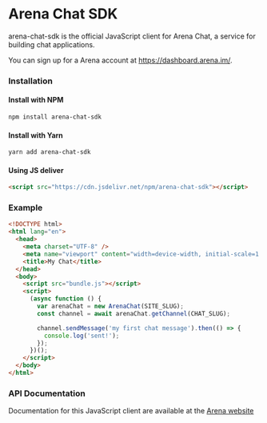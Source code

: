 # Arena Chat SDK

arena-chat-sdk is the official JavaScript client for Arena Chat, a service for building chat applications.

You can sign up for a Arena account at https://dashboard.arena.im/.

### Installation

#### Install with NPM

```bash
npm install arena-chat-sdk
```

#### Install with Yarn

```bash
yarn add arena-chat-sdk
```

#### Using JS deliver

```html
<script src="https://cdn.jsdelivr.net/npm/arena-chat-sdk"></script>
```

### Example
```html
<!DOCTYPE html>
<html lang="en">
  <head>
    <meta charset="UTF-8" />
    <meta name="viewport" content="width=device-width, initial-scale=1.0" />
    <title>My Chat</title>
  </head>
  <body>
    <script src="bundle.js"></script>
    <script>
      (async function () {
        var arenaChat = new ArenaChat(SITE_SLUG);
        const channel = await arenaChat.getChannel(CHAT_SLUG);

        channel.sendMessage('my first chat message').then(() => {
          console.log('sent!');
        });
      })();
    </script>
  </body>
</html>
```

### API Documentation

Documentation for this JavaScript client are available at the [Arena website](https://arena.im)
